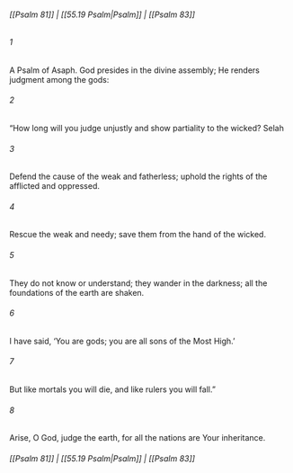 
###### [[Psalm 81]] | [[55.19 Psalm|Psalm]] | [[Psalm 83]]

###### 1
A Psalm of Asaph. God presides in the divine assembly; He renders judgment among the gods:
###### 2
“How long will you judge unjustly and show partiality to the wicked? Selah
###### 3
Defend the cause of the weak and fatherless; uphold the rights of the afflicted and oppressed.
###### 4
Rescue the weak and needy; save them from the hand of the wicked.
###### 5
They do not know or understand; they wander in the darkness; all the foundations of the earth are shaken.
###### 6
I have said, ‘You are gods; you are all sons of the Most High.’
###### 7
But like mortals you will die, and like rulers you will fall.”
###### 8
Arise, O God, judge the earth, for all the nations are Your inheritance.

###### [[Psalm 81]] | [[55.19 Psalm|Psalm]] | [[Psalm 83]]
